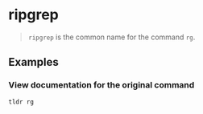 # ripgrep

> `ripgrep` is the common name for the command `rg`.

## Examples

### View documentation for the original command

```bash
tldr rg
```
